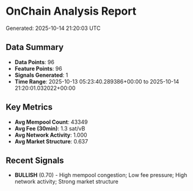 # OnChain Analysis Report
Generated: 2025-10-14 21:20:03 UTC

## Data Summary
- **Data Points**: 96
- **Feature Points**: 96
- **Signals Generated**: 1
- **Time Range**: 2025-10-13 05:23:40.289386+00:00 to 2025-10-14 21:20:01.032022+00:00

## Key Metrics
- **Avg Mempool Count**: 43349
- **Avg Fee (30min)**: 1.3 sat/vB
- **Avg Network Activity**: 1.000
- **Avg Market Structure**: 0.637

## Recent Signals
- **BULLISH** (0.70) - High mempool congestion; Low fee pressure; High network activity; Strong market structure
